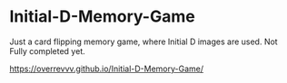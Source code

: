 # Initial-D-Memory-Game
Just a card flipping memory game, where Initial D images are used. Not Fully completed yet.

https://overrevvv.github.io/Initial-D-Memory-Game/
